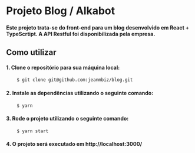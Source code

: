 # Projeto Blog / Alkabot

#### Este projeto trata-se do front-end para um blog desenvolvido em React + TypeScrtipt. A API Restful foi disponibilizada pela empresa.

## Como utilizar

#### 1. Clone o repositório para sua máquina local:

```
    $ git clone git@github.com:jeanmbiz/blog.git
```

#### 2. Instale as dependências utilizando o seguinte comando:

```
    $ yarn
```

#### 3. Rode o projeto utilizando o seguinte comando:

```
    $ yarn start
```

#### 4. O projeto será executado em http://localhost:3000/
